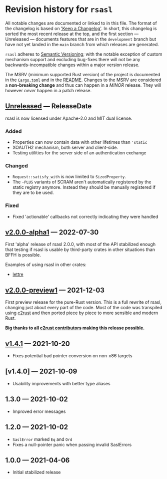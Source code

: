 # Revision history for `rsasl`

All notable changes are documented or linked to in this file. The format of the changelog is based on 
['Keep a Changelog'](https://keepachangelog.com/en/1.0.0/). In short, this changelog is sorted the most recent
release at the top, and the first section —  Unreleased — documents features that are in the `development` 
branch but have not yet landed in the `main` branch from which releases are generated.

`rsasl` adheres to [Semantic Versioning](https://semver.org/spec/v2.0.0.html); with 
the notable exception of custom mechanism support and excluding 
bug-fixes there will not be any backwards-incompatible changes within a major version release.

The MSRV (minimum supported Rust version) of the project is documented in the [`Cargo.toml`](Cargo.toml) and in the 
[README](README.md). Changes to the MSRV are considered a **non-breaking change** and thus can happen in a *MINOR* 
release. They will however *never* happen in a patch release.

<!-- next-header -->
## [Unreleased] — ReleaseDate

rsasl is now licensed under Apache-2.0 and MIT dual license.

### Added

- Properties can now contain data with other lifetimes than `'static`
- XOAUTH2 mechanism, both server and client-side.
- Testing utilities for the server side of an authentication exchange

### Changed

- `Request::satisfy_with` is now limited to `SizedProperty`.
- The `-PLUS` variants of SCRAM aren't automatically registered by the static registry anymore. Instead they should 
  be manually registered if they are to be used.

### Fixed

- Fixed 'actionable' callbacks not correctly indicating they were handled


## [v2.0.0-alpha1] — 2022-07-30

First 'alpha' release of rsasl 2.0.0, with most of the API stabilized enough that testing if rsasl
is usable by third-party crates in other situations than BFFH is possible.

Examples of using rsasl in other crates:
- [lettre](https://github.com/dequbed/lettre/tree/rsasl-auth)

## [v2.0.0-preview1] — 2021-12-03

First preview release for the pure-Rust version. This is a full rewrite of rsasl, changing just
about every part of the code. Most of the code was transpiled using
[c2rust](https://github.com/immunant/c2rust) and then ported piece by piece to more sensible and
modern Rust.

**Big thanks to all [c2rust contributors](https://github.com/immunant/c2rust/graphs/contributors)
making this release possible.**

## [v1.4.1] — 2021-10-20

* Fixes potential bad pointer conversion on non-x86 targets

## [v1.4.0] — 2021-10-09

* Usability improvements with better type aliases

## 1.3.0 — 2021-10-02

* Improved error messages

## 1.2.0 — 2021-10-02

* `SaslError` marked `Eq` and `Ord`
* Fixes a null-pointer panic when passing invalid SaslErrors

## 1.0.0 — 2021-04-06

* Initial stabilized release

<!-- next-url -->
[Unreleased]: https://github.com/dequbed/rsasl/compare/v2.0.0-alpha1...development
[v2.0.0-alpha1]: https://github.com/dequbed/rsasl/compare/v2.0.0-preview1...v2.0.0-alpha1
[v2.0.0-preview1]: https://github.com/dequbed/rsasl/compare/v1.4.1...v2.0.0-preview1
[v1.4.1]: https://github.com/dequbed/rsasl/compare/v1.4.0...v1.4.1
